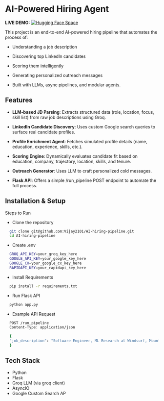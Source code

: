 
# AI-Powered Hiring Agent

**LIVE DEMO:** 
[![Hugging Face Space](https://img.shields.io/badge/Launch-HuggingFace-blue?logo=huggingface)](https://vjx21-hiring-agent.hf.space/)

This project is an end-to-end AI-powered hiring pipeline that automates the process of:

- Understanding a job description

- Discovering top LinkedIn candidates

- Scoring them intelligently

- Generating personalized outreach messages

- Built with LLMs, async pipelines, and modular agents.


## Features

- **LLM-based JD Parsing**: Extracts structured data (role, location, focus, skill list) from raw job descriptions using Groq.

- **LinkedIn Candidate Discovery**: Uses custom Google search queries to surface real candidate profiles.

- **Profile Enrichment Agent**: Fetches simulated profile details (name, education, experience, skills, etc.).

- **Scoring Engine**: Dynamically evaluates candidate fit based on education, company, trajectory, location, skills, and tenure.

- **Outreach Generator**: Uses LLM to craft personalized cold messages.

- **Flask API**: Offers a simple /run_pipeline POST endpoint to automate the full process.


## Installation & Setup

Steps to Run

- Clone the repository
```bash
  git clone git@github.com:Vijay2101/AI-hiring-pipeline.git
  cd AI-hiring-pipeline
```

- Create .env
```bash
  GROQ_API_KEY=your_groq_key_here
  GOOGLE_API_KEY=your_google_key_here
  GOOGLE_CX=your_google_cx_key_here
  RAPIDAPI_KEY=your_rapidapi_key_here
```

- Install Requirements
```bash
  pip install -r requirements.txt
```
- Run Flask API
```bash
  python app.py
```

- Example API Request
```bash
  POST /run_pipeline
  Content-Type: application/json

  {
  "job_description": "Software Engineer, ML Research at Windsurf, Mountain View, CA..."
  }
```
## Tech Stack

- Python
- Flask
- Groq LLM (via groq client)
- AsyncIO
- Google Custom Search AP

